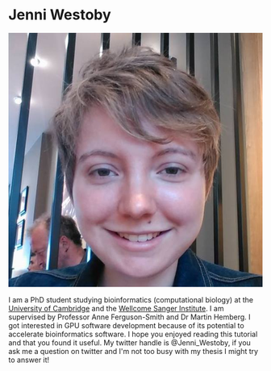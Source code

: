 # Jenni Westoby

![](images/Jenni.jpg)

I am a PhD student studying bioinformatics (computational biology) at the [University of Cambridge](https://www.cam.ac.uk) and the [Wellcome Sanger Institute](https://www.sanger.ac.uk). I am supervised by Professor Anne Ferguson-Smith and Dr Martin Hemberg. I got interested in GPU software development because of its potential to accelerate bioinformatics software. I hope you enjoyed reading this tutorial and that you found it useful. My twitter handle is @Jenni_Westoby, if you ask me a question on twitter and I'm not too busy with my thesis I might try to answer it!
